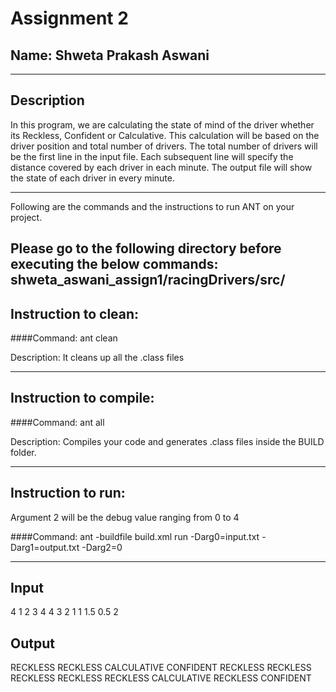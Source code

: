 # Assignment 2
## Name: Shweta Prakash Aswani
-----------------------------------------------------------------------
## Description
In this program, we are calculating the state of mind of the driver whether its Reckless, Confident or Calculative. This calculation will be based on the driver position and total number of drivers.
The total number of drivers will be the first line in the input file. Each subsequent line will specify the distance covered by each driver in each minute. The output file will show the state of each driver in every minute.

-----------------------------------------------------------------------
Following are the commands and the instructions to run ANT on your project.

Please go to the following directory before executing the below commands:
shweta_aswani_assign1/racingDrivers/src/
-----------------------------------------------------------------------
## Instruction to clean:

####Command: ant clean

Description: It cleans up all the .class files 

-----------------------------------------------------------------------
## Instruction to compile:

####Command: ant all

Description: Compiles your code and generates .class files inside the BUILD folder.

-----------------------------------------------------------------------
## Instruction to run:
Argument 2 will be the debug value ranging from 0 to 4

####Command: ant -buildfile build.xml run -Darg0=input.txt -Darg1=output.txt -Darg2=0


-----------------------------------------------------------------------
## Input
4
1 2 3 4
4 3 2 1
1 1.5 0.5 2
## Output
RECKLESS RECKLESS CALCULATIVE CONFIDENT
RECKLESS RECKLESS RECKLESS RECKLESS
RECKLESS CALCULATIVE RECKLESS CONFIDENT
